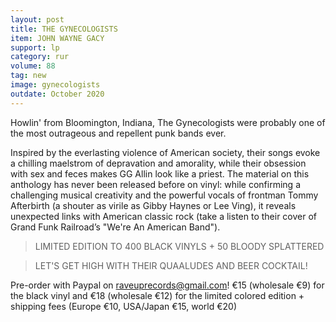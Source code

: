 ```yaml
---
layout: post
title: THE GYNECOLOGISTS
item: JOHN WAYNE GACY
support: lp
category: rur
volume: 88
tag: new
image: gynecologists
outdate: October 2020
---
```


Howlin' from Bloomington, Indiana, The Gynecologists were probably one of the most outrageous and repellent punk bands ever.

Inspired by the everlasting violence of American society, their songs evoke a chilling maelstrom of depravation and amorality, while their obsession with sex and feces makes GG Allin look like a priest. The material on this anthology has never been released before on vinyl: while confirming a challenging musical creativity and the powerful vocals of frontman Tommy Afterbirth (a shouter as virile as Gibby Haynes or Lee Ving), it reveals unexpected links with American classic rock (take a listen to their cover of Grand Funk Railroad’s "We're An American Band").

> LIMITED EDITION TO 400 BLACK VINYLS + 50 BLOODY SPLATTERED

> LET'S GET HIGH WITH THEIR QUAALUDES AND BEER COCKTAIL!

Pre-order with Paypal on raveuprecords@gmail.com!
€15 (wholesale €9) for the black vinyl and €18 (wholesale €12) for the limited colored edition + shipping fees (Europe €10, USA/Japan €15, world €20)
